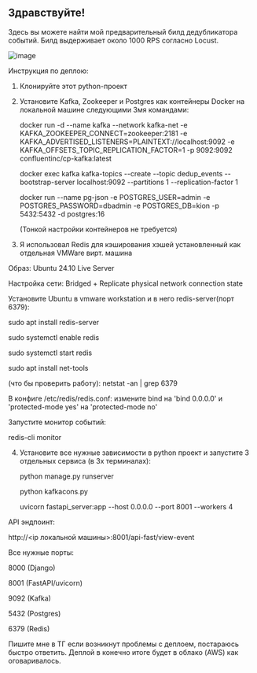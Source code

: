 ## Здравствуйте!

Здесь вы можете найти мой предварительный билд дедубликатора событий.
Билд выдерживает около 1000 RPS согласно Locust.

![image](https://github.com/user-attachments/assets/f2486876-b1ef-45ff-bf67-126e2369dec4)



Инструкция по деплою:

1) Клонируйте этот python-проект
2) Установите Kafka, Zookeeper и Postgres как контейнеры Docker на локальной машине следующими 3мя командами:
   
   docker run -d --name kafka --network kafka-net -e KAFKA_ZOOKEEPER_CONNECT=zookeeper:2181 -e KAFKA_ADVERTISED_LISTENERS=PLAINTEXT://localhost:9092 -e KAFKA_OFFSETS_TOPIC_REPLICATION_FACTOR=1 -p 9092:9092 confluentinc/cp-kafka:latest
   
   docker exec kafka kafka-topics --create --topic dedup_events --bootstrap-server localhost:9092 --partitions 1 --replication-factor 1
   
   docker run --name pg-json -e POSTGRES_USER=admin -e POSTGRES_PASSWORD=dbadmin -e POSTGRES_DB=kion -p 5432:5432 -d postgres:16
   
   (Тонкой настройки контейнеров не требуется)

4) Я использовал Redis для кэширования хэшей установленный как отдельная VMWare вирт. машина
   
Образ: Ubuntu 24.10 Live Server

Настройка сети: Bridged + Replicate physical network connection state

Установите Ubuntu в vmware workstation и в него redis-server(порт 6379):

sudo apt install redis-server

sudo systemctl enable redis

sudo systemctl start redis

sudo apt install net-tools

(что бы проверить работу): netstat -an | grep 6379

В конфиге /etc/redis/redis.conf: измените bind на 'bind 0.0.0.0' и 'protected-mode yes' на 'protected-mode no'

Запустите монитор событий:

redis-cli monitor


4) Установите все нужные зависимости в python проект и запустите 3 отдельных сервиса (в 3х терминалах):
   
   python manage.py runserver
   
   python kafkacons.py
   
   uvicorn fastapi_server:app --host 0.0.0.0 --port 8001 --workers 4


API эндпоинт:

http://<ip локальной машины>:8001/api-fast/view-event


Все нужные порты:

8000 (Django)

8001 (FastAPI/uvicorn)

9092 (Kafka)

5432 (Postgres)

6379 (Redis)

Пишите мне в ТГ если возникнут проблемы с деплоем, постараюсь быстро ответить.
Деплой в конечно итоге будет в облако (AWS) как оговаривалось.
